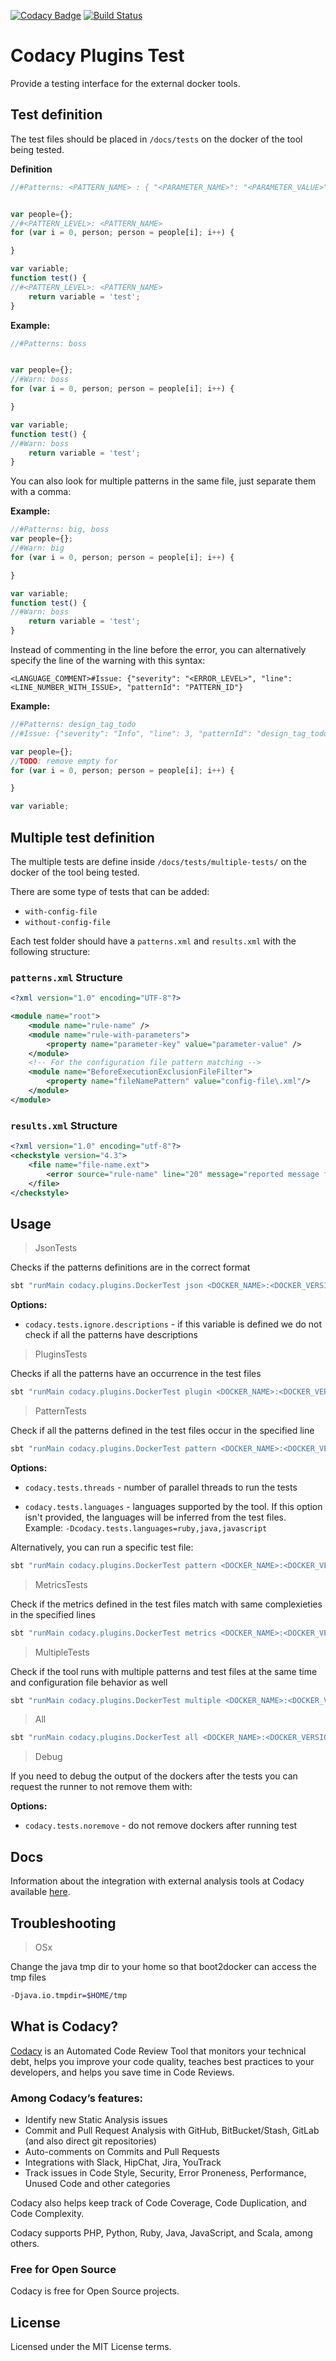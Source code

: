 [![Codacy Badge](https://api.codacy.com/project/badge/grade/77e0473f417446a78758f02785a705b8)](https://www.codacy.com/app/Codacy/codacy-plugins-test)
[![Build Status](https://circleci.com/gh/codacy/codacy-plugins-test.svg?style=shield&circle-token=:circle-token)](https://circleci.com/gh/codacy/codacy-plugins-test)

# Codacy Plugins Test

Provide a testing interface for the external docker tools.

## Test definition

The test files should be placed in `/docs/tests` on the docker of the tool being tested.

**Definition**

```javascript
//#Patterns: <PATTERN_NAME> : { "<PARAMETER_NAME>": "<PARAMETER_VALUE>" }


var people={};
//#<PATTERN_LEVEL>: <PATTERN_NAME>
for (var i = 0, person; person = people[i]; i++) {

}

var variable;
function test() {
//#<PATTERN_LEVEL>: <PATTERN_NAME>
    return variable = 'test';
}
```

**Example:**

```javascript
//#Patterns: boss


var people={};
//#Warn: boss
for (var i = 0, person; person = people[i]; i++) {

}

var variable;
function test() {
//#Warn: boss
    return variable = 'test';
}
```

You can also look for multiple patterns in the same file, just separate them
with a comma:

**Example:**

```javascript
//#Patterns: big, boss
var people={};
//#Warn: big
for (var i = 0, person; person = people[i]; i++) {

}

var variable;
function test() {
//#Warn: boss
    return variable = 'test';
}
```

Instead of commenting in the line before the error, you can alternatively 
specify the line of the warning with this syntax:

```
<LANGUAGE_COMMENT>#Issue: {"severity": "<ERROR_LEVEL>", "line": <LINE_NUMBER_WITH_ISSUE>, "patternId": "PATTERN_ID"}
```

**Example:**

```javascript
//#Patterns: design_tag_todo
//#Issue: {"severity": "Info", "line": 3, "patternId": "design_tag_todo"}

var people={};
//TODO: remove empty for
for (var i = 0, person; person = people[i]; i++) {

}

var variable;
```

## Multiple test definition

The multiple tests are define inside `/docs/tests/multiple-tests/` on the docker of the tool being tested.

There are some type of tests that can be added:

- `with-config-file`
- `without-config-file`

Each test folder should have a `patterns.xml` and `results.xml` with the following structure:

### `patterns.xml` Structure

```xml
<?xml version="1.0" encoding="UTF-8"?>

<module name="root">
    <module name="rule-name" />
    <module name="rule-with-parameters">
        <property name="parameter-key" value="parameter-value" />
    </module>
    <!-- For the configuration file pattern matching -->
    <module name="BeforeExecutionExclusionFileFilter">
        <property name="fileNamePattern" value="config-file\.xml"/>
    </module>
</module>
```

### `results.xml` Structure

```xml
<?xml version="1.0" encoding="utf-8"?>
<checkstyle version="4.3">
    <file name="file-name.ext">
        <error source="rule-name" line="20" message="reported message from the tool" severity="info|warning|error" />
    </file>
</checkstyle>
```

## Usage

> JsonTests

Checks if the patterns definitions are in the correct format

```sh
sbt "runMain codacy.plugins.DockerTest json <DOCKER_NAME>:<DOCKER_VERSION>"
```

**Options:**

* `codacy.tests.ignore.descriptions` - if this variable is defined we do not check if all the patterns have descriptions

> PluginsTests

Checks if all the patterns have an occurrence in the test files

```sh
sbt "runMain codacy.plugins.DockerTest plugin <DOCKER_NAME>:<DOCKER_VERSION>"
```

> PatternTests

Check if all the patterns defined in the test files occur in the specified line

```sh
sbt "runMain codacy.plugins.DockerTest pattern <DOCKER_NAME>:<DOCKER_VERSION>"
```

**Options:**

* `codacy.tests.threads` - number of parallel threads to run the tests

* `codacy.tests.languages` - languages supported by the tool. If this option isn't provided, the languages
will be inferred from the test files. Example: `-Dcodacy.tests.languages=ruby,java,javascript`

Alternatively, you can run a specific test file:

```sh
sbt "runMain codacy.plugins.DockerTest pattern <DOCKER_NAME>:<DOCKER_VERSION> no-curly-brackets"
```

> MetricsTests

Check if the metrics defined in the test files match with same complexieties in the specified lines

```sh
sbt "runMain codacy.plugins.DockerTest metrics <DOCKER_NAME>:<DOCKER_VERSION>"
```

> MultipleTests

Check if the tool runs with multiple patterns and test files at the same time and configuration file behavior as well

```sh
sbt "runMain codacy.plugins.DockerTest multiple <DOCKER_NAME>:<DOCKER_VERSION>"
```

> All

```sh
sbt "runMain codacy.plugins.DockerTest all <DOCKER_NAME>:<DOCKER_VERSION>"
```

> Debug

If you need to debug the output of the dockers after the tests you can request the runner to not remove them with:

**Options:**

* `codacy.tests.noremove` - do not remove dockers after running test

## Docs

Information about the integration with external analysis tools at Codacy available [here](https://github.com/codacy/codacy-engine-scala-seed#docs).

## Troubleshooting

> OSx

Change the java tmp dir to your home so that boot2docker can access the tmp files

```sh
-Djava.io.tmpdir=$HOME/tmp
```

## What is Codacy?

[Codacy](https://www.codacy.com/) is an Automated Code Review Tool that monitors your technical debt, helps you improve your code quality, teaches best practices to your developers, and helps you save time in Code Reviews.

### Among Codacy’s features:

- Identify new Static Analysis issues
- Commit and Pull Request Analysis with GitHub, BitBucket/Stash, GitLab (and also direct git repositories)
- Auto-comments on Commits and Pull Requests
- Integrations with Slack, HipChat, Jira, YouTrack
- Track issues in Code Style, Security, Error Proneness, Performance, Unused Code and other categories

Codacy also helps keep track of Code Coverage, Code Duplication, and Code Complexity.

Codacy supports PHP, Python, Ruby, Java, JavaScript, and Scala, among others.

### Free for Open Source

Codacy is free for Open Source projects.

## License

Licensed under the MIT License terms.
